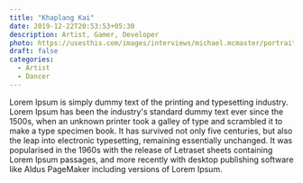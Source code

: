 ```yaml
---
title: "Khaplang Kai"
date: 2019-12-22T20:53:53+05:30
description: Artist, Gamer, Developer
photo: https://usesthis.com/images/interviews/michael.mcmaster/portrait.jpg
draft: false
categories:
  - Artist
  - Dancer
---
```


Lorem Ipsum is simply dummy text of the printing and typesetting industry. Lorem Ipsum has been the industry's standard dummy text ever since the 1500s, when an unknown printer took a galley of type and scrambled it to make a type specimen book. It has survived not only five centuries, but also the leap into electronic typesetting, remaining essentially unchanged. It was popularised in the 1960s with the release of Letraset sheets containing Lorem Ipsum passages, and more recently with desktop publishing software like Aldus PageMaker including versions of Lorem Ipsum.

